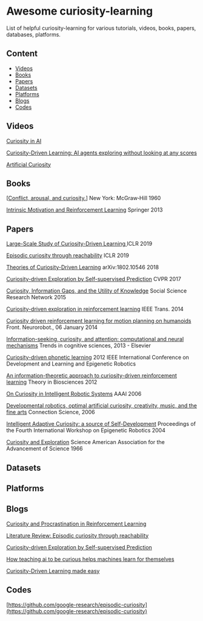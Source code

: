 # Awesome curiosity-learning

List of helpful curiosity-learning for various tutorials, videos, books, papers, databases, platforms.

## Content

- [Videos](#videos)
- [Books](#books)
- [Papers](#papers) 
- [Datasets](#datasets)
- [Platforms](#platforms)
- [Blogs](#blogs)
- [Codes](#Codes)

## Videos

[Curiosity in AI](https://www.youtube.com/watch?v=xPCCyiw8M2U)

[Curiosity-Driven Learning: AI agents exploring without looking at any scores](https://www.youtube.com/watch?v=l1FqtAHfJLI)

[Artificial Curiosity](https://www.youtube.com/watch?v=aom4RMOHezc)



## Books

[[Conflict, arousal, and curiosity.](https://psycnet.apa.org/record/2006-09643-000?doi=1)]  New York: McGraw‐Hill 1960

[Intrinsic Motivation and Reinforcement Learning](https://link.springer.com/chapter/10.1007/978-3-642-32375-1_2)    Springer 2013

## Papers

[Large-Scale Study of Curiosity-Driven Learning ](https://arxiv.org/abs/1808.04355)  ICLR 2019

[Episodic curiosity through reachability](https://arxiv.org/abs/1810.02274)  ICLR 2019

[Theories of Curiosity-Driven Learning](https://arxiv.org/pdf/1802.10546.pdf)  arXiv:1802.10546 2018

[Curiosity-driven Exploration by Self-supervised Prediction](http://openaccess.thecvf.com/content_cvpr_2017_workshops/w5/papers/Pathak_Curiosity-Driven_Exploration_by_CVPR_2017_paper.pdf)  CVPR 2017

[Curiosity, Information Gaps, and the Utility of Knowledge](https://www.cmu.edu/dietrich/sds/docs/golman/Curiosity%2C%20Information%20Gaps%2C%20and%20the%20Utility%20of%20Knowledge%20Golman_Loewenstein%20April%202015.pdf) Social Science Research Network 2015

[Curiosity-driven exploration in reinforcement learning](https://ieeexplore.ieee.org/abstract/document/6848933) IEEE Trans. 2014

[Curiosity driven reinforcement learning for motion planning on humanoids](https://www.frontiersin.org/articles/10.3389/fnbot.2013.00025/full)  Front. Neurorobot., 06 January 2014

[Information-seeking, curiosity, and attention: computational and neural mechanisms](https://www.sciencedirect.com/science/article/pii/S1364661313002052)   Trends in cognitive sciences, 2013 - Elsevier

[Curiosity-driven phonetic learning](https://ieeexplore.ieee.org/document/6400583)  2012 IEEE International Conference on Development and Learning and Epigenetic Robotics

[An information-theoretic approach to curiosity-driven reinforcement learning](https://link-springer-com.ezlibproxy1.ntu.edu.sg/article/10.1007/s12064-011-0142-z) Theory in Biosciences 2012

[On Curiosity in Intelligent Robotic Systems](https://www.aaai.org/Papers/Symposia/Fall/2006/FS-06-05/FS06-05-008.pdf) AAAI 2006

[Developmental robotics, optimal artificial curiosity, creativity, music, and the fine arts](ftp://ftp.idsia.ch/pub/juergen/curiosity2006.pdf) Connection Science, 2006

[Intelligent Adaptive Curiosity: a source of Self-Development](http://citeseerx.ist.psu.edu/viewdoc/download?doi=10.1.1.58.3374&rep=rep1&type=pdf)   Proceedings of the Fourth International Workshop on Epigenetic Robotics  2004

[Curiosity and Exploration](https://www.jstor.org/stable/1719694?seq=1#page_scan_tab_contents)  Science American Association for the Advancement of Science  1966


## Datasets



## Platforms



## Blogs

[Curiosity and Procrastination in Reinforcement Learning](http://ai.googleblog.com/2018/10/curiosity-and-procrastination-in.html)

[Literature Review: Episodic curiosity through reachability](https://vitalab.github.io/deep-learning/2018/10/26/episodic_curiosity_through_reachability.html)

[Curiosity-driven Exploration by 
Self-supervised Prediction](https://pathak22.github.io/noreward-rl/)

[How teaching ai to be curious helps machines learn for themselves](https://www.theverge.com/2018/11/1/18051196/ai-artificial-intelligence-curiosity-openai-montezumas-revenge-noisy-tv-problem)

[Curiosity-Driven Learning made easy](https://towardsdatascience.com/curiosity-driven-learning-made-easy-part-i-d3e5a2263359)


## Codes

[https://github.com/google-research/episodic-curiosity](https://github.com/google-research/episodic-curiosity)

